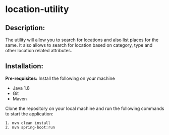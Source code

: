 # location-utility

## Description:
The utility will allow you to search for locations and also list places for the same. It also allows to search for location based on category, type and other location related attributes.

## Installation:

**Pre-requisites:**
Install the following on your machine
- Java 1.8
- Git
- Maven

Clone the repository on your local machine and run the following commands to start the application:
```
1. mvn clean install
2. mvn spring-boot:run
```